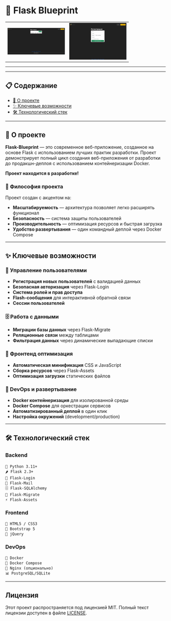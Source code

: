 # 🐍 Flask Blueprint

<table align="center">
  <tr>
    <td><img src="app/Image/img1.png " width="180" alt="Главная"></td>
    <td><img src="app/Image/img2.png " width="180" alt="Поле регистрации"></td>
  </tr>
</table>

---
---

## 📋 Содержание

- [🎯 О проекте](#-о-проекте)
- [✨ Ключевые возможности](#-ключевые-возможности)
- [🛠️ Технологический стек](#️-технологический-стек)

---

## 🎯 О проекте

**Flask-Blueprint** — это современное веб-приложение, созданное на основе Flask с использованием лучших практик разработки. Проект демонстрирует полный цикл создания веб-приложения от разработки до продакшн-деплоя с использованием контейнеризации Docker.

**Проект находится в разработке!**

### 🎨 Философия проекта

Проект создан с акцентом на:
- **Масштабируемость** — архитектура позволяет легко расширять функционал
- **Безопасность** — система защиты пользователей
- **Производительность** — оптимизация ресурсов и быстрая загрузка
- **Удобство развертывания** — один командный деплой через Docker Compose

---

## ✨ Ключевые возможности

### 🔐 Управление пользователями
- **Регистрация новых пользователей** с валидацией данных
- **Безопасная авторизация** через Flask-Login
- **Система ролей и прав доступа**
- **Flash-сообщения** для интерактивной обратной связи
- **Сессии пользователей**

### 🗄️ Работа с данными
- **Миграции базы данных** через Flask-Migrate
- **Реляционные связи** между таблицами
- **Фильтрация данных** через динамические выпадающие списки

### 🎨 Фронтенд оптимизация
- **Автоматическая минификация** CSS и JavaScript
- **Сборка ресурсов** через Flask-Assets
- **Оптимизация загрузки** статических файлов

### 🐳 DevOps и развертывание
- **Docker контейнеризация** для изолированной среды
- **Docker Compose** для оркестрации сервисов
- **Автоматизированный деплой** в один клик
- **Настройка окружений** (development/production)

---

## 🛠️ Технологический стек

### Backend
```
🐍 Python 3.11+
🌶️ Flask 2.3+
🔐 Flask-Login
📧 Flask-Mail
🗄️ Flask-SQLAlchemy
🔄 Flask-Migrate
⚡ Flask-Assets
```

### Frontend
```
🎨 HTML5 / CSS3
📱 Bootstrap 5
🎯 jQuery
```

### DevOps
```
🐳 Docker
🐙 Docker Compose
🔧 Nginx (опционально)
📊 PostgreSQL/SQLite
```

---

## Лицензия

Этот проект распространяется под лицензией MIT. Полный текст лицензии доступен в файле [LICENSE](LICENSE).

